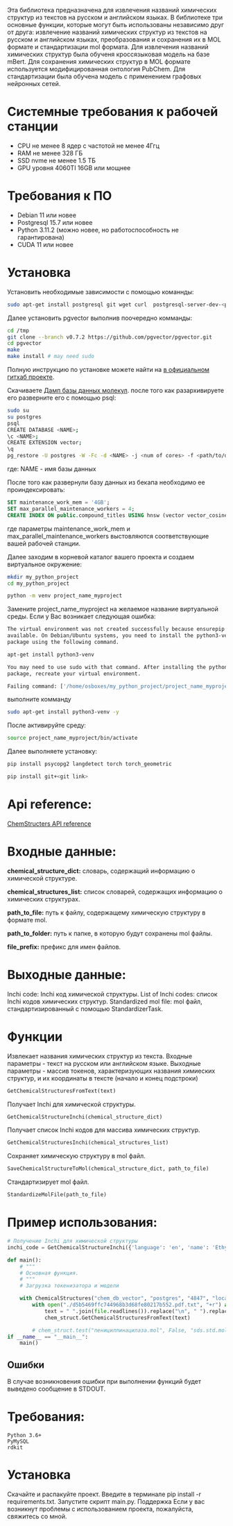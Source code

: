 Эта библиотека предназначена для извлечения названий химических структур из текстов на русском и английском языках. В библиотеке три основные функции, которые могут быть использованы независимо друг от друга: извлечение названий химических структур из текстов на русском и английском языках, преобразования и сохранения их в MOL формате и стандартизации mol формата.
Для извлечения названий химических структур была обученя кроссязыковая модель на базе mBert. Для сохранения химических структур в MOL формате используется модифицированная онтология PubChem. Для стандартизации была обучена модель с применением графовых нейронных сетей.
# Системные требования к рабочей станции
- CPU не менее 8 ядер с частотой не менее 4Ггц
- RAM не менее 328 ГБ 
- SSD nvme не менее 1.5 ТБ
- GPU уровня 4060TI 16GB или мощнее
# Требования к ПО
- Debian 11 или новее
- Postgresql 15.7 или новее 
- Python 3.11.2 (можно новее, но работоспособность не гарантирована)
- CUDA 11 или новее

# Установка
Установить необходимые зависимости с помощью команнды:

```bash
sudo apt-get install postgresql git wget curl  postgresql-server-dev-<postgres versions> 
```
Далее установить pgvector выполнив поочередно комманды:
```bash
cd /tmp
git clone --branch v0.7.2 https://github.com/pgvector/pgvector.git
cd pgvector
make
make install # may need sudo
```
Полную инструкцию по установке можете найти на <a href = "https://github.com/pgvector/pgvector?tab=readme-ov-file">в официальном гитхаб проекте</a>.

Скачиваете <a href="http://92.63.99.164/data/">Дамп базы данных молекул</a>.
после того как разархивируете его разверните его с помощью psql:
```bash
sudo su
su postgres
psql 
CREATE DATABASE <NAME>;
\c <NAME>;
CREATE EXTENSION vector;
\q
pg_restore -U postgres -W -Fc -d <NAME> -j <num of cores> -f <path/to/dump>
```
где: NAME - имя базы данных 

После того как развернули базу данных из бекапа необходимо ее проиндексировать:
```sql
SET maintenance_work_mem = '4GB';
SET max_parallel_maintenance_workers = 4;
CREATE INDEX ON public.compound_titles USING hnsw (vector vector_cosine_ops) WITH (m=16, ef_construction=64);
```
где параметры maintenance_work_mem и max_parallel_maintenance_workers выстовляются соответствующие вашей рабочей станции.

Далее заходим в корневой каталог вашего проекта и создаем виртуальное окружение:

```bash
mkdir my_python_project
cd my_python_project

python -m venv project_name_myproject
```
Замените project_name_myproject на желаемое название виртуальной среды.
Если у Вас возникает следующая ошибка:
```bash
The virtual environment was not created successfully because ensurepip is not
available. On Debian/Ubuntu systems, you need to install the python3-venv
package using the following command.

apt-get install python3-venv

You may need to use sudo with that command. After installing the python3-venv
package, recreate your virtual environment.

Failing command: ['/home/osboxes/my_python_project/project_name_myproject/bin/python3', '-Im', 'ensurepip', '--upgrade', '--default-pip']
```
выполните комманду
```bash
sudo apt-get install python3-venv -y
``` 
После активируйте среду:
```bash
source project_name_myproject/bin/activate
```
Далее выполняете установку:
```bash
pip install psycopg2 langdetect torch torch_geometric

pip install git+<git link>
```

# Api reference:
[ChemStructers API reference](ChemStructures.md)
# Входные данные:
<p><b>chemical_structure_dict:</b> словарь, содержащий информацию о химической структуре.
<p><b>chemical_structures_list:</b> список словарей, содержащих информацию о химических cтруктурах. </p>
<p><b>path_to_file:</b> путь к файлу, содержащему химическую структуру в формате mol. </p>
<p><b>path_to_folder:</b> путь к папке, в которую будут сохранены mol файлы. </p>
<p><b>file_prefix:</b> префикс для имен файлов.</p>

# Выходные данные:
Inchi code: Inchi код химической структуры.
List of Inchi codes: список Inchi кодов химических структур.
Standardized mol file: mol файл, стандартизированный с помощью StandardizerTask.

# Функции
Извлекает названия химических структур из текста. Входные параметры - текст на русском или английском языке. Выходные параметры - массив токенов, характеризующих названия химиеских структур, и их координаты в тексте (начало и конец подстроки)

```python
GetChemicalStructuresFromText(text)
```

Получает Inchi для химической структуры.

```python
GetChemicalStructureInchi(chemical_structure_dict)
```
Получает список Inchi кодов для массива химических структур.

```python
GetChemicalStructuresInchi(chemical_structures_list)
```
Сохраняет химическую структуру в mol файл.

```python
SaveChemicalStructureToMol(chemical_structure_dict, path_to_file)
```
Стандартизирует mol файл.

```python
StandardizeMolFile(path_to_file)
```


# Пример использования:
```python
# Получение Inchi для химической структуры
inchi_code = GetChemicalStructureInchi({'language': 'en', 'name': 'Ethylbenzene'})

def main():
    # """
    # Основная функция.
    # """
    # Загрузка токенизатора и модели

    with ChemicalStructures("chem_db_vector", "postgres", "4847", "localhost", "5432") as chem_struct:
        with open("./d5b5469ffc744968b3d68fe80217b552.pdf.txt", "+r") as file:
            text = " ".join(file.readlines()).replace("\n", " ").replace("\r", " ")
            chem_struct.GetChemicalStructuresFromText(text)

        # chem_struct.test("пенициллинацилаза.mol", False, "sds.std.mol")
if __name__ == "__main__":
    main()
```


## Ошибки
В случае возникновения ошибки при выполнении функций будет выведено сообщение в STDOUT.

# Требования:
```
Python 3.6+
PyMySQL
rdkit
```
# Установка
Скачайте и распакуйте проект.
Введите в терминале pip install -r requirements.txt.
Запустите скрипт main.py.
Поддержка
Если у вас возникнут проблемы с использованием проекта, пожалуйста, свяжитесь со мной.

